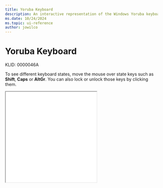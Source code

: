 ```yaml
---
title: Yoruba Keyboard
description: An interactive representation of the Windows Yoruba keyboard. To see different keyboard states, click or move the mouse over the state keys.
ms.date: 10/24/2024
ms.topic: ui-reference
author: jowilco
---
```


# Yoruba Keyboard

KLID: 0000046A

To see different keyboard states, move the mouse over state keys such as **Shift**, **Caps** or **AltGr**. You can also lock or unlock those keys by clicking them.

<iframe src="kbdyba.html" height="300"></iframe>
